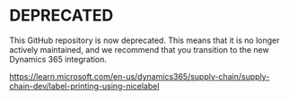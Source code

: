 <h1>DEPRECATED</h1>

This GitHub repository is now deprecated. This means that it is no longer actively maintained, and we recommend that you transition to the new Dynamics 365 integration.

https://learn.microsoft.com/en-us/dynamics365/supply-chain/supply-chain-dev/label-printing-using-nicelabel
